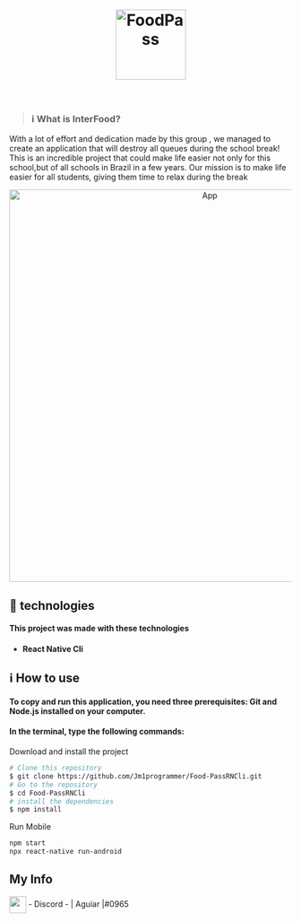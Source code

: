 


<h1 align="center" >

  <img src="https://media.discordapp.net/attachments/955093666807054386/1037093558877966416/image.png" alt="FoodPass"  height="125" width="125" >

</h1>
<br>


> <h3> ℹ️ What is InterFood? </h3>
With a lot of effort and dedication made by this group , we managed to create an application that will destroy all queues during the school break! This is an incredible project that could make life easier not only for this school,but of all schools in Brazil in a few years. Our mission is to make life easier for all students, giving them time to relax during the break 
<div style="display: flex"  align='center'>


<img height= '700em' src="https://media.discordapp.net/attachments/955093666807054386/1036038770123878441/198854008-f03dfb9d-f105-4829-a21b-1aae9796a003.gif" alt="App">




</div>

<h2>🚀 technologies </h2>
<h4>This project was made with these technologies <h4>
<ul>
<li> React Native Cli </li>
</ul>

<h2> ℹ️ How to use </h2>
<h4>To copy and run this application, you need three prerequisites: Git and Node.js installed on your computer. <h4>

<h4>In the terminal, type the following commands: </h4>
Download and install the project

```bash
# Clone this repository
$ git clone https://github.com/Jm1programmer/Food-PassRNCli.git
# Go to the repository
$ cd Food-PassRNCli
# install the dependencies
$ npm install
```


Run Mobile

```bash
npm start
npx react-native run-android
```
 
 ## My Info
 <img height="30em" align="center"  src="https://media.discordapp.net/attachments/955093666807054386/1021046330078011432/discord-logo-4-1.png?width=533&height=533" /> - Discord - | Aguiar |#0965
